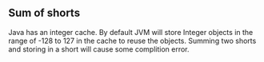 ## Sum of shorts
Java has an integer cache. By default JVM will store Integer objects in the range of -128 to 127 in the cache to reuse the objects.
Summing two shorts and storing in a short will cause some complition error.